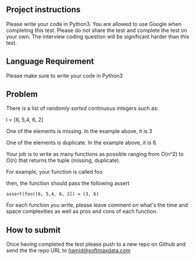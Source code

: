## Project instructions


Please write your code in Python3. You are allowed to use Google when completing this test. Please do not share the test and complete the test on your own. The interview coding question will be significant harder than this test.

## Language Requirement

Please make sure to write your code in Python3

## Problem


There is a list of *randomly sorted* continuous integers such as:


l = [6, 5,4, 6, 2]


One of the elements is missing. In the example above, it is 3


One of the elements is duplicate. In the example above, it is 6.


Your job is to write as many functions as possible ranging from O(n^2) to O(n) that returns the tuple (missing, duplicate).


For example, your function is called foo


then, the function should pass the following assert


`assert(foo([6, 5,4, 6, 2]) = (3, 6)`


For each function you write, please leave comment on what's the time and space complexities as well as pros and cons of each function.


## How to submit


Once having completed the test please push to a new repo on Github and send the the repo URL to hamid@softmaxdata.com
